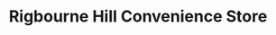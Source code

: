 ---
title: "Rigbourne Hill Convenience Store"
url: /beccles/rigbourne-hill-convenience-store/
shop: Lebensmittel
---